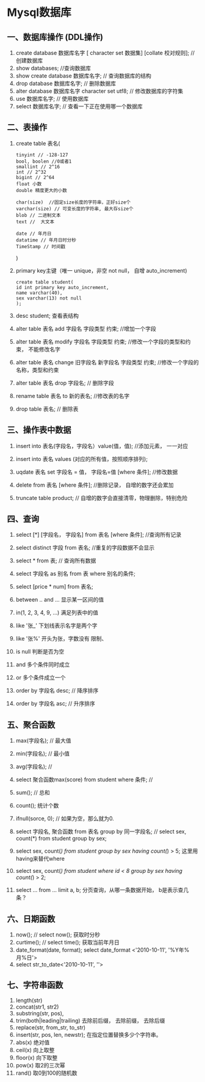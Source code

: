 # Mysql数据库 

## 一、数据库操作 (DDL操作)

1. create database 数据库名字 [ character set 数据集] [collate 校对规则];  // 创建数据库
2. show databases; //查询数据库
3. show create database 数据库名字; // 查询数据库的结构
4. drop database 数据库名字; // 删除数据库
5. alter database 数据库名字 character set utf8; // 修改数据库的字符集
6. use 数据库名字; // 使用数据库
7. select 数据库名字; // 查看一下正在使用哪一个数据库

## 二、表操作
1. create table 表名(

    ```mysql
    tinyint // -128-127
    bool, boolen //0或者1
    smallint // 2^16
    int // 2^32
    bigint // 2^64
    float 小数
    double 精度更大的小数
    
    char(size)  //固定size长度的字符串，正好size个
    varchar(size) // 可变长度的字符串, 最大存size个
    blob // 二进制文本
    text //  大文本
    
    date // 年月日
    datatime // 年月日时分秒
    TimeStamp // 时间戳
    ```
    )


2. primary key主键（唯一 unique，非空 not null， 自增 auto_increment)

    ```mysql
    create table student(
    id int primary key auto_increment,
    name varchar(40),
    sex varchar(13) not null
    );
    ```
    
3. desc student; 查看表结构

4. alter table 表名 add 字段名 字段类型 约束; //增加一个字段

5. alter table 表名 modify 字段名 字段类型 约束; //修改一个字段的类型和约束， 不能修改名字

6. alter table 表名 change 旧字段名 新字段名 字段类型 约束; //修改一个字段的名称，类型和约束

7. alter table 表名 drop 字段名; // 删除字段

8. rename table 表名 to 新的表名;  //修改表的名字

9. drop table 表名; // 删除表

## 三、操作表中数据
1. insert into 表名(字段名，字段名）value(值，值); //添加元素， 一一对应

2. insert into 表名 values (对应的所有值，按照顺序排列);

3. uqdate 表名 set 字段名 = 值， 字段名=值 [where 条件]; //修改数据

4. delete from 表名 [where 条件]; //删除记录， 自增的数字还会累加

5. truncate table product; // 自增的数字会直接清零，物理删除，特别危险

## 四、查询

1. select [*] [字段名， 字段名] from 表名 [where 条件]; //查询所有记录

2. select distinct 字段 from 表名; //重复的字段数据不会显示

3. select * from 表; // 查询所有数据

4.  select 字段名 as 别名 from 表 where 别名的条件;

5.  select [price * num] from 表名; 

6. between .. and ... 显示某一区间的值

7. in(1, 2, 3, 4, 9, ...) 满足列表中的值

8. like '张_'  下划线表示名字是两个字

9. like '张%' 开头为张，字数没有 限制、

10.  is null 判断是否为空

11. and 多个条件同时成立

12. or 多个条件成立一个

13. order by 字段名 desc; // 降序排序

14. order by 字段名 asc; // 升序排序

## 五、聚合函数

1. max(字段名); // 最大值

2. min(字段名); // 最小值

3. avg(字段名); // 

4. select 聚合函数max(score) from student where 条件; // 

5. sum(); // 总和

6. count(); 统计个数

7. ifnull(sorce, 0); // 如果为空，那么就为0.

8. select 字段名, 聚合函数 from 表名 group by 同一字段名; // 
        select sex, count(*) from student group by sex;

9. select sex, count(*) from student group by sex having count(*) > 5; 
        这里用having来替代where

10. select sex, count(*) from student where id < 8 group by sex having count(*) > 2;

11. select ... from ... limit a, b; 分页查询，从哪一条数据开始， b是表示查几条？

## 六、日期函数

1. now(); // select now(); 获取时分秒
2.  curtime(); // select time(); 获取当前年月日
3.  date_format(date, format); select date_format <'2010-10-11', '%Y年%月%日'>
4.  select str_to_date<'2010-10-11', ''>

## 七、字符串函数

1. length(str)
2. concat(str1, str2)
3. substring(str, pos), 
4. trim(both|leading|trailing) 去除前后缀， 去除前缀， 去除后缀
5. replace(str, from_str, to_str)
6. insert(str, pos, len, newstr); 在指定位置替换多少个字符串。
7. abs(x) 绝对值
8. ceil(x) 向上取整
9. floor(x) 向下取整
10. pow(x) 取2的三次幂
11. rand() 取0到100的随机数

